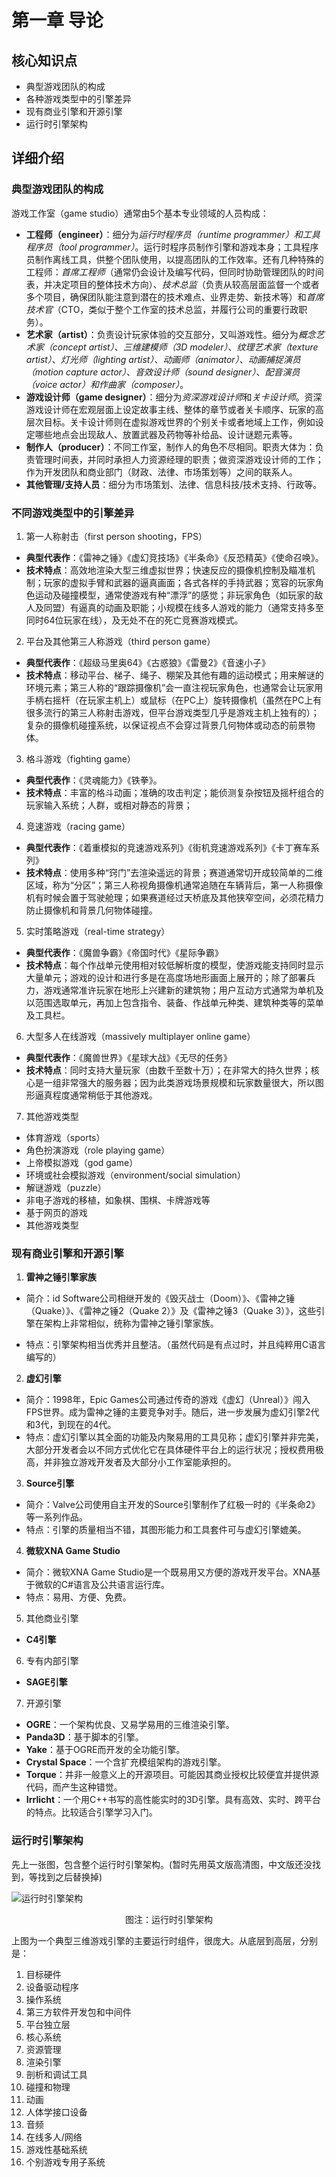 
# 第一章 导论

## 核心知识点

- 典型游戏团队的构成
- 各种游戏类型中的引擎差异
- 现有商业引擎和开源引擎
- 运行时引擎架构

## 详细介绍

### 典型游戏团队的构成

游戏工作室（game studio）通常由5个基本专业领域的人员构成：

- **工程师（engineer）**：细分为*运行时程序员（runtime programmer）*和*工具程序员（tool programmer）*。运行时程序员制作引擎和游戏本身；工具程序员制作离线工具，供整个团队使用，以提高团队的工作效率。还有几种特殊的工程师：*首席工程师*（通常仍会设计及编写代码，但同时协助管理团队的时间表，并决定项目的整体技术方向）、*技术总监*（负责从较高层面监督一个或者多个项目，确保团队能注意到潜在的技术难点、业界走势、新技术等）和*首席技术官*（CTO，类似于整个工作室的技术总监，并履行公司的重要行政职务）。
- **艺术家（artist）**：负责设计玩家体验的交互部分，又叫游戏性。细分为*概念艺术家（concept artist）*、*三维建模师（3D modeler）*、*纹理艺术家（texture artist）*、*灯光师（lighting artist）*、*动画师（animator）*、*动画捕捉演员（motion capture actor）*、*音效设计师（sound designer）*、*配音演员（voice actor）*和*作曲家（composer）*。
- **游戏设计师（game designer）**：细分为*资深游戏设计师*和*关卡设计师*。资深游戏设计师在宏观层面上设定故事主线、整体的章节或者关卡顺序、玩家的高层次目标。关卡设计师则在虚拟游戏世界的个别关卡或者地域上工作，例如设定哪些地点会出现敌人、放置武器及药物等补给品、设计谜题元素等。
- **制作人（producer）**：不同工作室，制作人的角色不尽相同。职责大体为：负责管理时间表，并同时承担人力资源经理的职责；做资深游戏设计师的工作；作为开发团队和商业部门（财政、法律、市场策划等）之间的联系人。
- **其他管理/支持人员**：细分为市场策划、法律、信息科技/技术支持、行政等。

### 不同游戏类型中的引擎差异

1. 第一人称射击（first person shooting，FPS）

- **典型代表作**：《雷神之锤》《虚幻竞技场》《半条命》《反恐精英》《使命召唤》。
- **技术特点**：高效地渲染大型三维虚拟世界；快速反应的摄像机控制及瞄准机制；玩家的虚拟手臂和武器的逼真画面；各式各样的手持武器；宽容的玩家角色运动及碰撞模型，通常使游戏有种“漂浮”的感觉；非玩家角色（如玩家的敌人及同盟）有逼真的动画及职能；小规模在线多人游戏的能力（通常支持多至同时64位玩家在线），及无处不在的死亡竞赛游戏模式。

2. 平台及其他第三人称游戏（third person game）

- **典型代表作**：《超级马里奥64》《古惑狼》《雷曼2》《音速小子》
- **技术特点**：移动平台、梯子、绳子、棚架及其他有趣的运动模式；用来解谜的环境元素；第三人称的“跟踪摄像机”会一直注视玩家角色，也通常会让玩家用手柄右摇杆（在玩家主机上）或鼠标（在PC上）旋转摄像机（虽然在PC上有很多流行的第三人称射击游戏，但平台游戏类型几乎是游戏主机上独有的）；复杂的摄像机碰撞系统，以保证视点不会穿过背景几何物体或动态的前景物体。

3. 格斗游戏（fighting game）

- **典型代表作**：《灵魂能力》《铁拳》。
- **技术特点**：丰富的格斗动画；准确的攻击判定；能侦测复杂按钮及摇杆组合的玩家输入系统；人群，或相对静态的背景；

4. 竞速游戏（racing game）

- **典型代表作**：《着重模拟的竞速游戏系列》《街机竞速游戏系列》《卡丁赛车系列》
- **技术特点**：使用多种“窍门”去渲染遥远的背景；赛道通常切开成较简单的二维区域，称为“分区”；第三人称视角摄像机通常追随在车辆背后，第一人称摄像机有时候会置于驾驶舱理；如果赛道经过天桥底及其他狭窄空间，必须花精力防止摄像机和背景几何物体碰撞。

5. 实时策略游戏（real-time strategy）

- **典型代表作**：《魔兽争霸》《帝国时代》《星际争霸》
- **技术特点**：每个作战单元使用相对较低解析度的模型，使游戏能支持同时显示大量单元；游戏的设计和进行多是在高度场地形画面上展开的；除了部署兵力，游戏通常准许玩家在地形上兴建新的建筑物；用户互动方式通常为单机及以范围选取单元，再加上包含指令、装备、作战单元种类、建筑种类等的菜单及工具栏。

6. 大型多人在线游戏（massively multiplayer online game）

- **典型代表作**：《魔兽世界》《星球大战》《无尽的任务》
- **技术特点**：同时支持大量玩家（由数千至数十万）；在非常大的持久世界；核心是一组非常强大的服务器；因为此类游戏场景规模和玩家数量很大，所以图形逼真程度通常稍低于其他游戏。

7. 其他游戏类型

- 体育游戏（sports）
- 角色扮演游戏（role playing game）
- 上帝模拟游戏（god game）
- 环境或社会模拟游戏（environment/social simulation）
- 解谜游戏（puzzle）
- 非电子游戏的移植，如象棋、围棋、卡牌游戏等
- 基于网页的游戏
- 其他游戏类型

### 现有商业引擎和开源引擎

1. **雷神之锤引擎家族**

- 简介：id Software公司相继开发的《毁灭战士（Doom）》、《雷神之锤（Quake）》、《雷神之锤2（Quake 2）》及《雷神之锤3（Quake 3）》，这些引擎在架构上非常相似，统称为雷神之锤引擎家族。

- 特点：引擎架构相当优秀并且整洁。（虽然代码是有点过时，并且纯粹用C语言编写的）

2. **虚幻引擎**

- 简介：1998年，Epic Games公司通过传奇的游戏《虚幻（Unreal）》闯入FPS世界。成为雷神之锤的主要竞争对手。随后，进一步发展为虚幻引擎2代和3代，到现在的4代。
- 特点：虚幻引擎以其全面的功能及内聚易用的工具见称；虚幻引擎并非完美，大部分开发者会以不同方式优化它在具体硬件平台上的运行状况；授权费用极高，并非独立游戏开发者及大部分小工作室能承担的。

3. **Source引擎**

- 简介：Valve公司使用自主开发的Source引擎制作了红极一时的《半条命2》等一系列作品。
- 特点：引擎的质量相当不错，其图形能力和工具套件可与虚幻引擎媲美。

4. **微软XNA Game Studio**

- 简介：微软XNA Game Studio是一个既易用又方便的游戏开发平台。XNA基于微软的C#语言及公共语言运行库。
- 特点：易用、方便、免费。

5. 其他商业引擎

- **C4引擎**

6. 专有内部引擎

- **SAGE引擎**

7. 开源引擎
- **OGRE**：一个架构优良、又易学易用的三维渲染引擎。
- **Panda3D**：基于脚本的引擎。
- **Yake**：基于OGRE而开发的全功能引擎。
- **Crystal Space**：一个含扩充模组架构的游戏引擎。
- **Torque**：并非一般意义上的开源项目。可能因其商业授权比较便宜并提供源代码，而产生这种错觉。
- **Irrlicht**：一个用C++书写的高性能实时的3D引擎。具有高效、实时、跨平台的特点。比较适合引擎学习入门。

### 运行时引擎架构

先上一张图，包含整个运行时引擎架构。(暂时先用英文版高清图，中文版还没找到，等找到之后替换掉)

![运行时引擎架构](https://github.com/hahahuahai/GameEngineArchitectureCoreContent/blob/master/media/fig-runtime-arch.jpg)

<center>图注：运行时引擎架构</center>

上图为一个典型三维游戏引擎的主要运行时组件，很庞大。从底层到高层，分别是：

1. 目标硬件
2. 设备驱动程序
3. 操作系统
4. 第三方软件开发包和中间件
5. 平台独立层
6. 核心系统
7. 资源管理
8. 渲染引擎
9. 剖析和调试工具
10. 碰撞和物理
11. 动画
12. 人体学接口设备
13. 音频
14. 在线多人/网络
15. 游戏性基础系统
16. 个别游戏专用子系统
